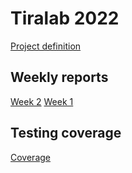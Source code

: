 # Tiralab 2022

[Project definition](documentation/project_definition.md)

## Weekly reports

[Week 2](documentation/weekly_reports/week1.md)
[Week 1](documentation/weekly_reports/week1.md)

## Testing coverage

[Coverage](documentation/coverage/coverage.txt)
